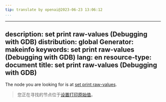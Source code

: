 ```yaml
---
tip: translate by openai@2023-06-23 13:06:12
...
```

---
description: set print raw-values (Debugging with GDB)
distribution: global
Generator: makeinfo
keywords: set print raw-values (Debugging with GDB)
lang: en
resource-type: document
title: set print raw-values (Debugging with GDB)
------------------------------------------------

The node you are looking for is at [set print raw-values](Print-Settings.html#set-print-raw_002dvalues).

> 您正在寻找的节点位于[设置打印原始值](Print-Settings.html#set-print-raw_002dvalues)。
